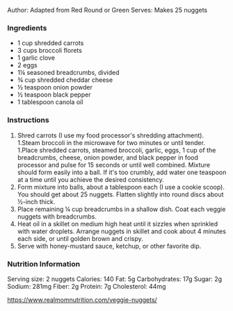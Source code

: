 Author: Adapted from Red Round or Green
Serves: Makes 25 nuggets
 
### Ingredients
- 1 cup shredded carrots
- 3 cups broccoli florets
- 1 garlic clove
- 2 eggs
- 1¼ seasoned breadcrumbs, divided
- ¾ cup shredded cheddar cheese
- ½ teaspoon onion powder
- ½ teaspoon black pepper
- 1 tablespoon canola oil

### Instructions
1. Shred carrots (I use my food processor's shredding attachment).
1.Steam broccoli in the microwave for two minutes or until tender.
1.Place shredded carrots, steamed broccoli, garlic, eggs, 1 cup of the breadcrumbs, cheese, onion powder, and black pepper in food processor and pulse for 15 seconds or until well combined. Mixture should form easily into a ball. If it's too crumbly, add water one teaspoon at a time until you achieve the desired consistency.
1. Form mixture into balls, about a tablespoon each (I use a cookie scoop). You should get about 25 nuggets. Flatten slightly into round discs about ½-inch thick.
1. Place remaining ¼ cup breadcrumbs in a shallow dish. Coat each veggie nuggets with breadcrumbs.
1. Heat oil in a skillet on medium high heat until it sizzles when sprinkled with water droplets.
Arrange nuggets in skillet and cook about 4 minutes each side, or until golden brown and crispy.
1. Serve with honey-mustard sauce, ketchup, or other favorite dip.

### Nutrition Information
Serving size: 2 nuggets Calories: 140 Fat: 5g Carbohydrates: 17g Sugar: 2g Sodium: 281mg Fiber: 2g Protein: 7g Cholesterol: 44mg


https://www.realmomnutrition.com/veggie-nuggets/